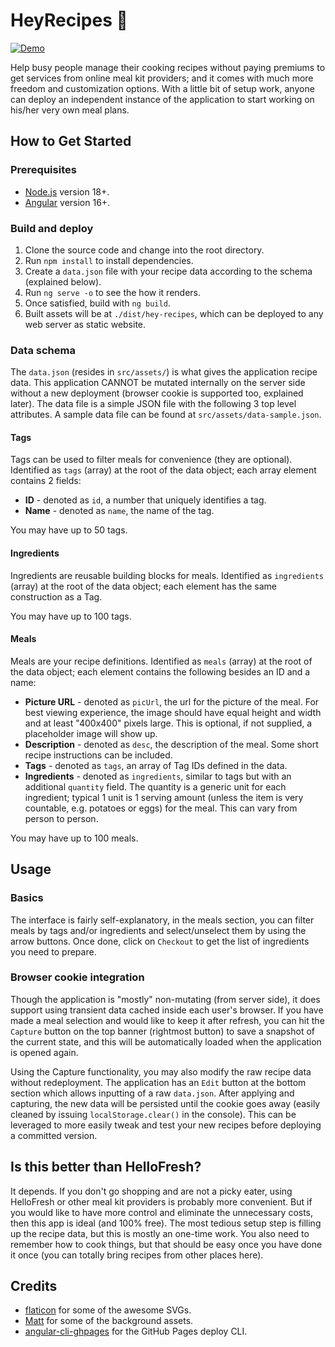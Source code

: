 # HeyRecipes :meat_on_bone:

[![Demo](https://img.shields.io/badge/View%20Demo-E91E63)](https://kairn.github.io/hey-recipes)

Help busy people manage their cooking recipes without paying premiums to get services from online meal kit providers; and it comes with much more freedom and customization options. With a little bit of setup work, anyone can deploy an independent instance of the application to start working on his/her very own meal plans.

## How to Get Started

### Prerequisites

- [Node.js](https://nodejs.org/en) version 18+.
- [Angular](https://angular.io) version 16+.

### Build and deploy

1. Clone the source code and change into the root directory.
2. Run `npm install` to install dependencies.
3. Create a `data.json` file with your recipe data according to the schema (explained below).
4. Run `ng serve -o` to see the how it renders.
5. Once satisfied, build with `ng build`.
6. Built assets will be at `./dist/hey-recipes`, which can be deployed to any web server as static website.

### Data schema

The `data.json` (resides in `src/assets/`) is what gives the application recipe data. This application CANNOT be mutated internally on the server side without a new deployment (browser cookie is supported too, explained later). The data file is a simple JSON file with the following 3 top level attributes. A sample data file can be found at `src/assets/data-sample.json`.

#### Tags

Tags can be used to filter meals for convenience (they are optional). Identified as `tags` (array) at the root of the data object; each array element contains 2 fields:

- **ID** - denoted as `id`, a number that uniquely identifies a tag.
- **Name** - denoted as `name`, the name of the tag.

You may have up to 50 tags.

#### Ingredients

Ingredients are reusable building blocks for meals. Identified as `ingredients` (array) at the root of the data object; each element has the same construction as a Tag.

You may have up to 100 tags.

#### Meals

Meals are your recipe definitions. Identified as `meals` (array) at the root of the data object; each element contains the following besides an ID and a name:

- **Picture URL** - denoted as `picUrl`, the url for the picture of the meal. For best viewing experience, the image should have equal height and width and at least "400x400" pixels large. This is optional, if not supplied, a placeholder image will show up.
- **Description** - denoted as `desc`, the description of the meal. Some short recipe instructions can be included.
- **Tags** - denoted as `tags`, an array of Tag IDs defined in the data.
- **Ingredients** - denoted as `ingredients`, similar to tags but with an additional `quantity` field. The quantity is a generic unit for each ingredient; typical 1 unit is 1 serving amount (unless the item is very countable, e.g. potatoes or eggs) for the meal. This can vary from person to person.

You may have up to 100 meals.

## Usage

### Basics

The interface is fairly self-explanatory, in the meals section, you can filter meals by tags and/or ingredients and select/unselect them by using the arrow buttons. Once done, click on `Checkout` to get the list of ingredients you need to prepare.

### Browser cookie integration

Though the application is "mostly" non-mutating (from server side), it does support using transient data cached inside each user's browser. If you have made a meal selection and would like to keep it after refresh, you can hit the `Capture` button on the top banner (rightmost button) to save a snapshot of the current state, and this will be automatically loaded when the application is opened again.

Using the Capture functionality, you may also modify the raw recipe data without redeployment. The application has an `Edit` button at the bottom section which allows inputting of a raw `data.json`. After applying and capturing, the new data will be persisted until the cookie goes away (easily cleaned by issuing `localStorage.clear()` in the console). This can be leveraged to more easily tweak and test your new recipes before deploying a committed version.

## Is this better than HelloFresh?

It depends. If you don't go shopping and are not a picky eater, using HelloFresh or other meal kit providers is probably more convenient. But if you would like to have more control and eliminate the unnecessary costs, then this app is ideal (and 100% free). The most tedious setup step is filling up the recipe data, but this is mostly an one-time work. You also need to remember how to cook things, but that should be easy once you have done it once (you can totally bring recipes from other places here).

## Credits

- [flaticon](https://www.flaticon.com) for some of the awesome SVGs.
- [Matt](https://www.svgbackgrounds.com) for some of the background assets.
- [angular-cli-ghpages](https://github.com/angular-schule/angular-cli-ghpages) for the GitHub Pages deploy CLI.
